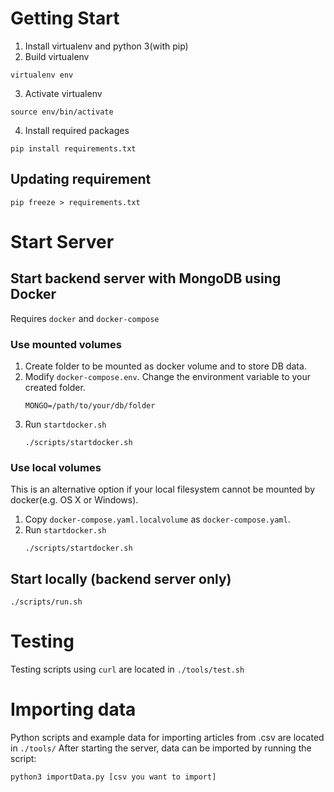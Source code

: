 # Getting Start

1. Install virtualenv and python 3(with pip)
2. Build virtualenv
```
virtualenv env
```
3. Activate virtualenv
```
source env/bin/activate
```
4. Install required packages
```
pip install requirements.txt
```

## Updating requirement
```
pip freeze > requirements.txt
```

# Start Server

## Start backend server with MongoDB using Docker

Requires `docker` and `docker-compose`

### Use mounted volumes
1. Create folder to be mounted as docker volume and to store DB data.
2. Modify `docker-compose.env`. Change the environment variable to your created folder.
    ``` docker-compose.env
    MONGO=/path/to/your/db/folder
    ```
3. Run `startdocker.sh`
    ```
    ./scripts/startdocker.sh
    ```


### Use local volumes
This is an alternative option if your local filesystem cannot be mounted by docker(e.g. OS X or Windows).
1. Copy `docker-compose.yaml.localvolume` as `docker-compose.yaml`.
2. Run `startdocker.sh`
    ```
    ./scripts/startdocker.sh
    ```

## Start locally (backend server only)
```
./scripts/run.sh
```

# Testing

Testing scripts using `curl` are located in `./tools/test.sh`

# Importing data

Python scripts and example data for importing articles from .csv are located in `./tools/`
After starting the server, data can be imported by running the script:
```
python3 importData.py [csv you want to import]
```

